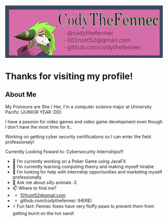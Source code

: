 ![CodyBanner](CodyBanner.png)
# Thanks for visiting my profile!
## About Me
My Pronouns are She / Her, I'm a computer science major at University Pacific (JUNIOR YEAR :DD)

I have a passion for video games and video game development even though I don't have the most time for it..

Working on getting cyber security certifications so I can enter the field professionaly!

Currently Looking Foward to: Cybersecurity Internships!!!
- 🔭 I’m currently working on a Poker Game using JavaFX
- 🌱 I’m currently learning computing theory and making myself hirable
- 🤔 I’m looking for help with internship opportunities and marketing myself professionally
- 💬 Ask me about silly animals :3
- 📫 Where to find me? 
- - 101runt52@gmail.com
- - github.com/codythefennec (HERE)
- ⚡ Fun fact: Fennec foxes have very fluffy paws to prevent them from getting burnt on the hot sand!

<!--
**codythefennec/codythefennec** is a ✨ _special_ ✨ repository because its `README.md` (this file) appears on your GitHub profile.

Here are some ideas to get you started:
- 👯 I’m looking to collaborate on 

-->
